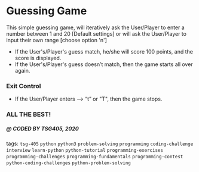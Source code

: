 # Guessing Game

This simple guessing game, will iteratively ask the User/Player to enter a number between 1 and 20 [Default settings] or will ask the User/Player to input their own range [choose option 'n']

* If the User's/Player's guess match, he/she will score 100 points, and the score is displayed. 
* If the User's/Player's guess doesn’t match, then the game starts all over again. 

### Exit Control

* If the User/Player enters -->  “t” or "T", then the game stops. 


### ALL THE BEST!
##### @ CODED BY TSG405, 2020

tags:  `tsg-405`  `python`  `python3`  `problem-solving`  `programming`  `coding-challenge`  `interview`  `learn-python`  `python-tutorial`  `programming-exercises`  `programming-challenges`  `programming-fundamentals`  `programming-contest`  `python-coding-challenges`  `python-problem-solving`
